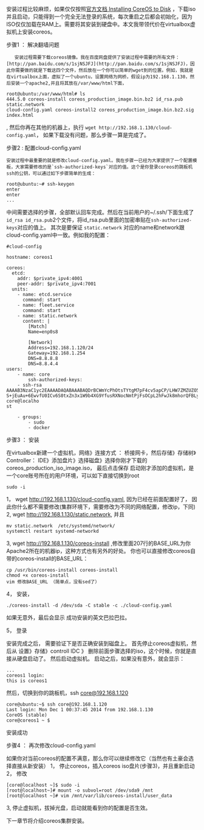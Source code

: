 安装过程比较麻烦，如果仅仅按照[官方文档 Installing CoreOS to Disk](https://coreos.com/docs/running-coreos/bare-metal/installing-to-disk/) ，下载iso并且启动，只能得到一个完全无法登录的系统，每次重启之后都会初始化，因为ISO仅仅加载在RAM上。需要将其安装到硬盘中。本文我带领代价在virtualbox虚拟机上安装coreos。

步骤1 ： 解决翻墙问题
       
       安装过程需要下载coreos镜像。我在百度网盘提供了安装过程中需要的所有文件： [http://pan.baidu.com/s/1sjNSJFJ](http://pan.baidu.com/s/1sjNSJFJ)，因此你需要做的就是下载这四个文件，然后放在一个你可以简单的wget到的位置。例如，我就是在virtualbox上面，虚拟了一个ubuntu，设置网络为网桥，假设ip为192.168.1.130，然后安装一个apache2,并且将其放在/var/www/html下面，
```
root@ubuntu:/var/www/html# ls 
444.5.0 coreos-install coreos_production_image.bin.bz2 id_rsa.pub static.network 
cloud-config.yaml coreos-install2 coreos_production_image.bin.bz2.sig index.html
```
, 然后你再在其他的机器上，执行 `wget http://192.168.1.130/cloud-config.yaml`， 如果下载没有问题，那么步骤一算是完成了。

步骤2 :  配置cloud-config.yaml
    
    安装过程中最重要的就是修改cloud-config.yaml。我在步骤一已经为大家提供了一个配置模板，大家需要修改的是`ssh-authorized-keys`对应的值。这个是你登录coreos的跳板机ssh的公钥，可以通过如下步骤简单的生成：
```
root@ubuntu:~# ssh-keygen
enter
enter
...
```
中间需要选择的步骤，全部默认回车完成。然后在当前用户的~/.ssh/下面生成了`id_rsa id_rsa.pub`2个文件，将id_rsa.pub里面的加密串贴在`ssh-authorized-keys`对应的值上。
其次是要保证 `static.network` 对应的name和network跟cloud-config.yaml中一致。例如我的配置：
```
#cloud-config

hostname: coreos1

coreos:
  etcd:
    addr: $private_ipv4:4001
    peer-addr: $private_ipv4:7001
  units:
    - name: etcd.service
      command: start
    - name: fleet.service
      command: start
    - name: static.network
      content: |
        [Match]
        Name=enp0s8

        [Network]
        Address=192.168.1.120/24
        Gateway=192.168.1.254
        DNS=8.8.8.8
        DNS=8.8.4.4
users: 
    - name: core 
        ssh-authorized-keys: 
    - ssh-rsa AAAAB3NzaC1yc2EAAAADAQABAAABAQDrBCWmYcPhOtsTYtgM7pF4cv5apCP/LHW7ZMZUZO5AZHaDG61fXGmgFc5Sy8t9yRV40/QLGE1BcwRiGVxx1ChPRzFB9/qSzxyzfErt0WGys44ly/d1KvKFNEhZif0hMtKcfGwntI8pILeaRX8pDK6Vct2u3oabPgvFZJZUUCcjv4Sf8ROjV9E8BVjtQNv7iNwgsDEP+Sgdhq/bsR+Nhcp6VX49rbT 
S+jEuAu+6EwvfU0ICv6S0txZn3x1W9b4XG9YfusRXNocNmtPjFsOCpL2hFwJk8mhorQFBLymOttzNcsW6WxuPyLScAbbrQBmgf/ej8GWw61fwKWba77acBNFt core@localho 
st 

    - groups: 
        - sudo 
        - docker
```

步骤3 ： 安装

在virtualbox新建一个虚拟机，网络》连接方式 ： 桥接网卡，然后存储》存储树》Controller： IDE》添加盘片》选择磁盘》选择你刚才下载的coreos_production_iso_image.iso， 最后点击保存
启动刚才添加的虚拟机，是一个core账号所在的用户环境，可以如下直接切换到root
```
sudo -i 
``` 
1， wget http://192.168.1.130/cloud-config.yaml,  因为已经在前面配置好了， 因此你什么都不需要修改(集群环境下，需要修改为不同的网络配置，修改ip，下同)
2,  wget http://192.168.1.130/static.network,  并且
```
mv static.network  /etc/systemd/network/
systemctl restart systemd-networkd 
``` 
3,   wget http://192.168.1.130/coreos-install ,修改里面207行的BASE_URL为你Apache2所在的机器ip，这种方式也有另外的好处。  你也可以直接修改coreos自带的coreos-install的BASE_URL：
```
cp /usr/bin/coreos-install coreos-install 
chmod +x coreos-install
vim 修改BASE_URL （简单点，没有sed了）
```  

4， 安装， 
```
./coreos-install -d /dev/sda -C stable -c ./cloud-config.yaml
```
如果无意外，最后会显示 成功安装的英文巴拉巴拉。

5， 登录

安装完成之后， 需要验证下是否正确安装到磁盘上。 首先停止coreos虚拟机，然后从 设置》存储》controll IDC 》 删除前面步骤选择的iso，这个时候，你就是直接从硬盘启动了。
然后启动虚拟机。
启动之后，如果没有意外，就会显示：
```
...
coreos1 login:
this is coreos1
```
然后，切换到你的跳板机，ssh core@192.168.1.120
```
core@ubuntu:~$ ssh core@192.168.1.120 
Last login: Mon Dec 1 00:37:45 2014 from 192.168.1.130 
CoreOS (stable) 
core@coreos1 ~ $
```
安装成功

步骤4 ： 再次修改cloud-config.yaml

如果你对当前coreos的配置不满意，那么你可以继续修改它（当然也有土豪会选择直接从新安装）
1， 停止coreos，插入coreos iso盘片(步骤3)，并且重新启动
2， 修改
```
[core@localhost ~]$ sudo -i 
[root@localhost~]# mount -o subvol=root /dev/sda9 /mnt 
[root@localhost ~]# vim /mnt/var/lib/coreos-install/user_data
```
3, 停止虚拟机，拔掉光盘，启动就能看到你的配置是否生效。

下一章节将介绍coreos集群安装。

